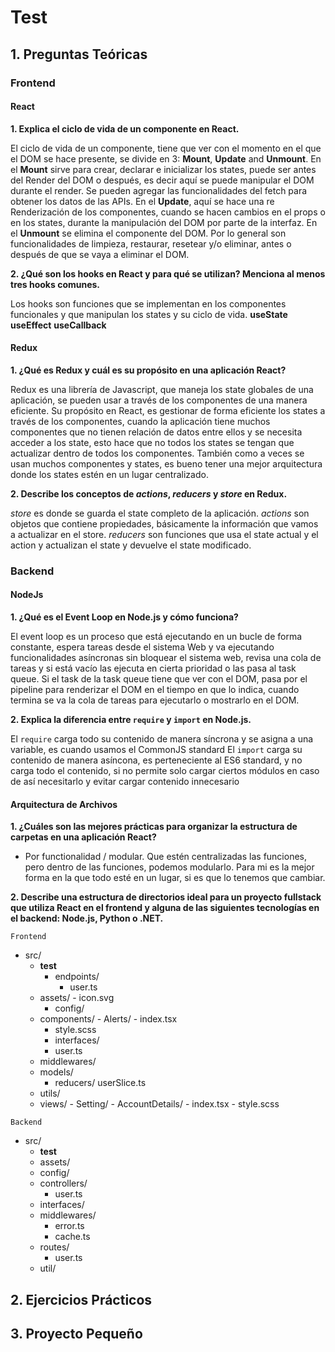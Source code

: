 # Test

## 1. Preguntas Teóricas

### Frontend

#### React

****1. Explica el ciclo de vida de un componente en React.****

El ciclo de vida de un componente, tiene que ver con el momento en el que el DOM se hace presente, se divide en 3: **Mount**, **Update** and **Unmount**. En el **Mount** sirve para crear, declarar e inicializar los states, puede ser antes del Render del DOM o después, es decir aquí se puede manipular el DOM durante el render. Se pueden agregar las funcionalidades del fetch para obtener los datos de las APIs. En el **Update**, aquí se hace una re Renderización de los componentes, cuando se hacen cambios en el props o en los states, durante la manipulación del DOM por parte de la interfaz. En el **Unmount** se elimina el componente del DOM. Por lo general son funcionalidades de limpieza, restaurar, resetear y/o eliminar, antes o después de que se vaya a eliminar el DOM.

****2. ¿Qué son los hooks en React y para qué se utilizan? Menciona al menos tres hooks comunes.****

Los hooks son funciones que se implementan en los componentes funcionales y que manipulan los states y su ciclo de vida.
**useState**
**useEffect**
**useCallback**

#### Redux

****1. ¿Qué es Redux y cuál es su propósito en una aplicación React?****

Redux es una librería de Javascript, que maneja los state globales de una aplicación, se pueden usar a través de los componentes de una manera eficiente. Su propósito en React, es gestionar de forma eficiente los states a través de los componentes, cuando la aplicación tiene muchos componentes que no tienen relación de datos entre ellos y se necesita acceder a los state, esto hace que no todos los states se tengan que actualizar dentro de todos los componentes. También como a veces se usan muchos componentes y states, es bueno tener una mejor arquitectura donde los states estén en un lugar centralizado.

****2. Describe los conceptos de *actions*, *reducers* y *store* en Redux.****

*store* es donde se guarda el state completo de la aplicación.
*actions* son objetos que contiene propiedades, básicamente la información que vamos a actualizar en el store.
*reducers* son funciones que usa el state actual y el action y actualizan el state y devuelve el state modificado.

### Backend

#### NodeJs

****1. ¿Qué es el Event Loop en Node.js y cómo funciona?****

El event loop es un proceso que está ejecutando en un bucle de forma constante, espera tareas desde el sistema Web y va ejecutando funcionalidades asíncronas sin bloquear el sistema web, revisa una cola de tareas y si está vacío las ejecuta en cierta prioridad o las pasa al task queue. Si el task de la task queue tiene que ver con el DOM, pasa por el pipeline para renderizar el DOM en el tiempo en que lo indica, cuando termina se va la cola de tareas para ejecutarlo o mostrarlo en el DOM.

****2. Explica la diferencia entre `require` y `import` en Node.js.****

El `require` carga todo su contenido de manera síncrona y se asigna a una variable, es cuando usamos el CommonJS standard
El `import` carga su contenido de manera asíncona, es perteneciente al ES6 standard, y no carga todo el contenido, si no permite solo cargar ciertos módulos en caso de así necesitarlo y evitar cargar contenido innecesario

#### Arquitectura de Archivos

****1. ¿Cuáles son las mejores prácticas para organizar la estructura de carpetas en una aplicación React?****
- Por functionalidad / modular. Que estén centralizadas las funciones, pero dentro de las funciones, podemos modularlo. Para mi es la mejor forma en la que todo esté en un lugar, si es que lo tenemos que cambiar.

****2. Describe una estructura de directorios ideal para un proyecto fullstack que utiliza React en el frontend y alguna de las siguientes tecnologías en el backend: Node.js, Python o .NET.****

`Frontend`
- src/
  - __test__
	- endpoints/
		- user.ts
  - assets/
		- icon.svg
	- config/
  - components/
		- Alerts/
			- index.tsx
      - style.scss
	- interfaces/
    - user.ts
  - middlewares/
  - models/
	- reducers/
    userSlice.ts
  - utils/
  - views/
		- Setting/
			- AccountDetails/
        - index.tsx
        - style.scss

`Backend`
- src/
  - __test__
  - assets/
  - config/
  - controllers/
    - user.ts
  - interfaces/
  - middlewares/
    - error.ts
    - cache.ts
  - routes/
    - user.ts
  - util/


## 2. Ejercicios Prácticos



## 3. Proyecto Pequeño

